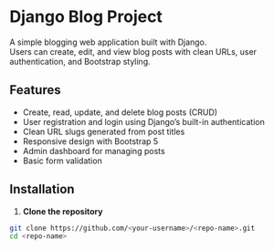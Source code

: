 # Django Blog Project

A simple blogging web application built with Django.  
Users can create, edit, and view blog posts with clean URLs, user authentication, and Bootstrap styling.

## Features

- Create, read, update, and delete blog posts (CRUD)
- User registration and login using Django’s built-in authentication
- Clean URL slugs generated from post titles
- Responsive design with Bootstrap 5
- Admin dashboard for managing posts
- Basic form validation

## Installation

1. **Clone the repository**

```bash
git clone https://github.com/<your-username>/<repo-name>.git
cd <repo-name>
